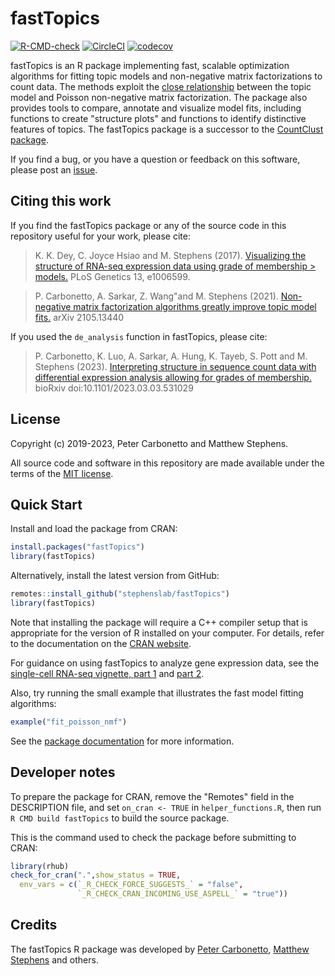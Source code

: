# fastTopics

[![R-CMD-check](https://github.com/stephenslab/fastTopics/workflows/R-CMD-check/badge.svg)](https://github.com/stephenslab/fastTopics/actions)
[![CircleCI](https://dl.circleci.com/status-badge/img/gh/stephenslab/fastTopics/tree/master.svg?style=svg)](https://dl.circleci.com/status-badge/redirect/gh/stephenslab/fastTopics/tree/master)
[![codecov](https://codecov.io/gh/stephenslab/fastTopics/branch/master/graph/badge.svg)](https://app.codecov.io/gh/stephenslab/fastTopics)

fastTopics is an R package implementing fast, scalable optimization
algorithms for fitting topic models and non-negative matrix
factorizations to count data. The methods exploit the
[close relationship][vignette-close-relationship] between the topic
model and Poisson non-negative matrix factorization. The package also
provides tools to compare, annotate and visualize model fits,
including functions to create "structure plots" and functions to
identify distinctive features of topics. The fastTopics package is a
successor to the [CountClust package][countclust].

If you find a bug, or you have a question or feedback on this software,
please post an [issue][issues].

## Citing this work

If you find the fastTopics package or any of the source code in this
repository useful for your work, please cite:

> K. K. Dey, C. Joyce Hsiao and M. Stephens (2017). [Visualizing the
> structure of RNA-seq expression data using grade of membership >
> models.][countclust-paper] PLoS Genetics 13, e1006599.
>

> P. Carbonetto, A. Sarkar, Z. Wang"and M. Stephens (2021).
> [Non-negative matrix factorization algorithms greatly improve topic
> model fits.][fasttopics-paper] arXiv 2105.13440

If you used the `de_analysis` function in fastTopics, please cite:

> P. Carbonetto, K. Luo, A. Sarkar, A. Hung, K. Tayeb, S. Pott and
> M. Stephens (2023). [Interpreting structure in sequence count data
> with differential expression analysis allowing for grades of
> membership.][singlecell-topics-paper]
> bioRxiv doi:10.1101/2023.03.03.531029

## License

Copyright (c) 2019-2023, Peter Carbonetto and Matthew Stephens.

All source code and software in this repository are made available
under the terms of the [MIT license][mit-license].

## Quick Start

Install and load the package from CRAN:

```R
install.packages("fastTopics")
library(fastTopics)
```

Alternatively, install the latest version from GitHub:

```R
remotes::install_github("stephenslab/fastTopics")
library(fastTopics)
```

Note that installing the package will require a C++ compiler setup
that is appropriate for the version of R installed on your
computer. For details, refer to the documentation on the
[CRAN website][cran].

For guidance on using fastTopics to analyze gene expression data, see
the [single-cell RNA-seq vignette, part 1][vignette-scrnaseq-1] and
[part 2][vignette-scrnaseq-2].

Also, try running the small example that illustrates the fast model
fitting algorithms:

```R
example("fit_poisson_nmf")
```

See the [package documentation][pkgdown] for more information.

## Developer notes

To prepare the package for CRAN, remove the "Remotes" field in the
DESCRIPTION file, and set `on_cran <- TRUE` in `helper_functions.R`,
then run `R CMD build fastTopics` to build the source package.

This is the command used to check the package before submitting to
CRAN:

```r
library(rhub)
check_for_cran(".",show_status = TRUE,
  env_vars = c(`_R_CHECK_FORCE_SUGGESTS_` = "false",
               `_R_CHECK_CRAN_INCOMING_USE_ASPELL_` = "true"))
```

## Credits

The fastTopics R package was developed by [Peter Carbonetto][peter],
[Matthew Stephens][matthew] and others.

[fasttopics]:  https://github.com/stephenslab/fastTopics
[mit-license]: https://opensource.org/licenses/mit-license.html
[issues]: https://github.com/stephenslab/fastTopics/issues
[peter]: https://pcarbo.github.io
[kevin]: https://github.com/kevinlkx
[matthew]: http://stephenslab.uchicago.edu
[uchicago]: https://www.uchicago.edu
[cran]: https://cran.r-project.org
[countclust]: https://github.com/kkdey/CountClust
[countclust-paper]: https://doi.org/10.1371/journal.pgen.1006599
[fasttopics-paper]: https://arxiv.org/abs/2105.13440
[singlecell-topics-paper]: https://doi.org/10.1101/2023.03.03.531029 
[pkgdown]: https://stephenslab.github.io/fastTopics/
[vignette-close-relationship]: https://stephenslab.github.io/fastTopics/articles/relationship.html
[vignette-scrnaseq-1]: https://stephenslab.github.io/fastTopics/articles/single_cell_rnaseq_basic.html
[vignette-scrnaseq-2]: https://stephenslab.github.io/fastTopics/articles/single_cell_rnaseq_practical.html
